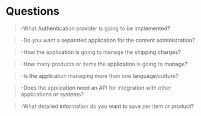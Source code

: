 # Questions
>-What Authentication provider is going to be implemented?

>-Do you want a separated application for the content administration?

>-How the application is going to manage the shipping charges?

>-How many products or items the application is going to manage?

>-Is the application managing more than one language/culture?

>-Does the application need an API for integration with other applications or systems?

>-What detailed information do you want to save per item or product?

